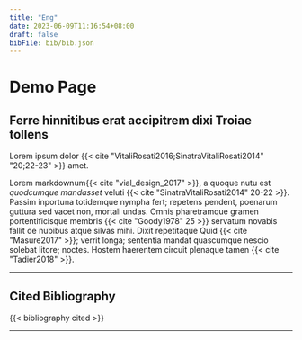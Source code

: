```yaml
---
title: "Eng"
date: 2023-06-09T11:16:54+08:00
draft: false
bibFile: bib/bib.json
---
```


<link rel="stylesheet" href="/hugo-cite/hugo-cite.css">

# Demo Page

## Ferre hinnitibus erat accipitrem dixi Troiae tollens

Lorem ipsum dolor {{< cite "VitaliRosati2016;SinatraVitaliRosati2014" "20;22-23" >}} amet.

Lorem markdownum{{< cite "vial_design_2017" >}}, a quoque nutu est _quodcumque mandasset_ veluti {{< cite "SinatraVitaliRosati2014" 20-22 >}}. Passim inportuna totidemque nympha fert; repetens pendent, poenarum guttura sed vacet non, mortali undas. Omnis pharetramque gramen portentificisque membris {{< cite "Goody1978" 25 >}} servatum novabis fallit de nubibus atque silvas mihi. Dixit repetitaque Quid {{< cite "Masure2017" >}}; verrit longa; sententia mandat quascumque nescio solebat litore; noctes. Hostem haerentem circuit plenaque tamen {{< cite "Tadier2018" >}}.

---

## Cited Bibliography

{{< bibliography cited >}}

---
